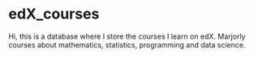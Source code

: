 # edX_courses

Hi, this is a database where I store the courses I learn on edX. Marjorly courses about mathematics, statistics, programming and data science.
